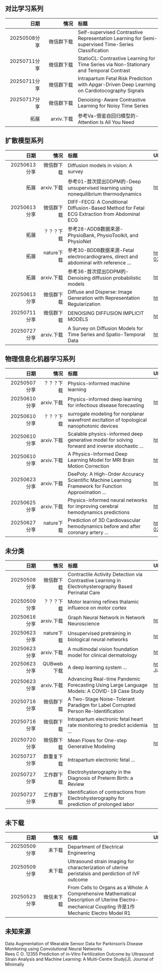 ## 对比学习系列
| <div style="width: 80pt">日期 | <div style="width: 70pt">情况 | <div style="width: 200pt">标题 | URL |
| ----: | ----: | :---- | :---- |
| 20250508分享 | 微信群下载 | Self-supervised Contrastive Representation Learning for Semi-supervised Time-Series Classification | https://arxiv.org/abs/2208.06616v3  |
| 20250711分享 | 微信群下载 | StatioCL: Contrastive Learning for Time Series via Non-Stationary and Temporal Contrast | https://dl.acm.org/doi/10.1145/3627673.3679732  |
| 20250711分享 | 微信群下载 | Intrapartum Fetal Risk Prediction with Apgar-Driven Deep Learning on Cardiotocography Signals  |
| 20250717分享 | 微信群下载 | Denoising-Aware Contrastive Learning for Noisy Time Series | https://arxiv.org/abs/2406.04627v1  |
| 拓展 | arxiv.下载 | 参考Va-借鉴自回归模型的-Attention Is All You Need | https://arxiv.org/abs/1706.03762v7  |
## 扩散模型系列
| <div style="width: 70pt">日期 | <div style="width: 55pt">情况 | <div style="width: 200pt">标题 | URL |
| ----: | ----: | :---- | :---- |
| 20250613分享 | 微信群下载 | Diffusion models in vision: A survey  |
| 拓展 | arxiv.下载 | 参考01-首次提出DDPM的-Deep unsupervised learning using nonequilibrium thermodynamics | https://arxiv.org/abs/1503.03585v8  |
| 20250613分享 | 微信群下载 | DIFF-FECG: A Conditional Diffusion-Based Method for Fetal ECG Extraction from Abdominal ECG  |
| 拓展 | ？？？下载 | 参考28-ADDB数据来源-PhysioBank, PhysioToolkit, and PhysioNet  |
| 拓展 | nature下载 | 参考30-BDDB数据来源-Fetal electrocardiograms, direct and abdominal with reference ... | https://www.nature.com/articles/s41597-020-0538-z  |
| 拓展 | arxiv.下载 | 参考36-首次提出DDPM的-Denoising diffusion probabilistic models | https://arxiv.org/abs/2006.11239v2  |
| 20250613分享 | 微信群下载 | Diffuse and Disperse: Image Generation with Representation Regularization | https://arxiv.org/abs/2506.09027  |
| 20250711分享 | 微信群下载 | DENOISING DIFFUSION IMPLICIT MODELS | https://arxiv.org/abs/2010.02502v4  |
| 20250727分享 | arxiv.下载 | A Survey on Diffusion Models for Time Series and Spatio-Temporal Data | https://arxiv.org/abs/2404.18886  |
## 物理信息化机器学习系列
| <div style="width: 70pt">日期 | <div style="width: 55pt">情况 | <div style="width: 200pt">标题 | URL |
| ----: | ----: | :---- | :---- |
| 20250507分享 | ？？？下载 | Physics-informed machine learning  |
| 20250610分享 | arxiv.下载 | Physics-informed deep learning for infectious disease forecasting | https://arxiv.org/abs/2501.09298v1  |
| 20250610分享 | ？？？下载 | surrogate modeling for nonplanar wavefront excitation of topological nanophotonic devices  |
| 20250610分享 | arxiv.下载 | Scalable physics-informed deep generative model for solving forward and inverse stochastic ... | https://arxiv.org/abs/2503.18012v1  |
| 20250610分享 | arxiv.下载 | A Physics-Informed Deep Learning Model for MRI Brain Motion Correction | https://arxiv.org/abs/2502.09296v1  |
| 20250623分享 | arxiv.下载 | DeePoly: A High-Order Accuracy Scientific Machine Learning Framework for Function Approximation ... | https://arxiv.org/abs/2506.04613v3  |
| 20250625分享 | arxiv.下载 | Physics-informed neural networks for improving cerebral hemodynamics predictions | https://arxiv.org/abs/2108.11498  |
| 20250627分享 | nature下载 | Prediction of 3D Cardiovascular hemodynamics before and after coronary artery ... | https://www.nature.com/articles/s42003-020-01638-1  |
## 未分类
| <div style="width: 70pt">日期 | <div style="width: 55pt">情况 | <div style="width: 200pt">标题 | URL |
| ----: | ----: | :---- | :---- |
| 20250508分享 | 微信群下载 | Contractile Activity Detection via Contrastive Learning in Electrohysterography Based Perinatal Care  |
| 20250509分享 | ？？？下载 | Motor learning refines thalamic influence on motor cortex  |
| 20250616分享 | arxiv.下载 | Graph Neural Network in Network Neuroscience | https://arxiv.org/abs/2106.03535v2  |
| 20250623分享 | nature下载 | Unsupervised pretraining in biological neural networks | https://doi.org/10.1038/s41586-025-09180-y  |
| 20250623分享 | arxiv.下载 | A multimodal vision foundation model for clinical dermatology | https://arxiv.org/abs/2410.15038  |
| 20250623分享 | QUBweb下载 | A deep learning system ... | https://pure.qub.ac.uk/files/642367133/<br>Jiang_DL_DeepStroke_Silent_and_Clinical_Stroke_Nature_BME_2025.pdf  |
| 20250623分享 | arxiv.下载 | Advancing Real-time Pandemic Forecasting Using Large Language Models: A COVID-19 Case Study | https://arxiv.org/abs/2404.06962  |
| 20250716分享 | 微信群下载 | A Two-Stage Noise-Tolerant Paradigm for Label Corrupted Person Re-Identification  |
| 20250716分享 | 微信群下载 | Intrapartum electronic fetal heart rate monitoring to predict acidemia ... | https://www.ajog.org/article/S0002-9378(24)00528-3/abstract  |
| 20250720分享 | 微信群下载 | Mean Flows for One-step Generative Modeling | https://arxiv.org/abs/2505.13447  |
| 20250727分享 | 群重复下载 | Intrapartum electronic fetal ...  |
| 20250727分享 | 工作群下载 | Electrohysterography in the Diagnosis of Preterm Birth: a Review  |
| 20250727分享 | 工作群下载 | Identification of contractions from Electrohysterography for prediction of prolonged labor  |
## 未下载
| <div style="width: 70pt">日期 | <div style="width: 55pt">情况 | <div style="width: 200pt">标题 | URL |
| ----: | ----: | :---- | :---- |
| 20250509分享 | 未下载 | Department of Electrical Engineering  |
| 20250509分享 | 未下载 | Ultrasound strain imaging for characterization of uterine peristalsis and perdiction of IVF outcome  |
| 20250523分享 | 微信未下载 | From Cells to Organs as a Whole: A Comprehensive Mathematical Description of Uterine Electro-mechanical Coupling 许是1作 Mechanic Electro Model R1  |
## 未知来源
Data Augmentation of Wearable Sensor Data for Parkinson’s Disease Monitoring using Convolutional Neural Networks<br>
Rees C O. 12355 Prediction of in-Vitro Fertilization Outcome by Ultrasound Strain Analysis and Machine Learning: A Multi-Centre Study[J]. Journal of Minimally
